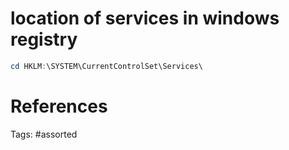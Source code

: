 # location of services in windows registry
```powershell
cd HKLM:\SYSTEM\CurrentControlSet\Services\
```

# References

Tags:
    #assorted

